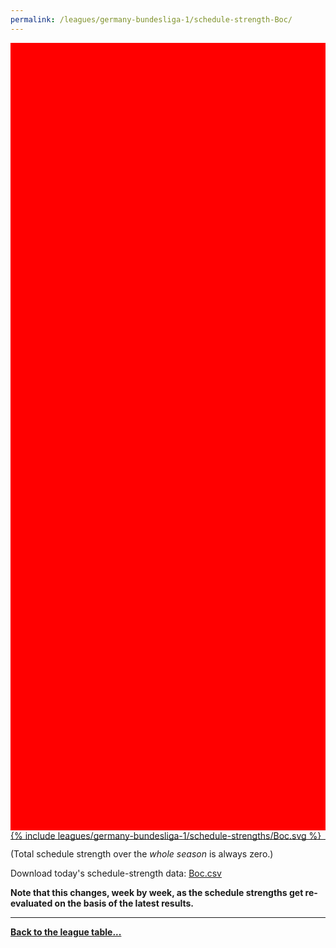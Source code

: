 ```yaml
---
permalink: /leagues/germany-bundesliga-1/schedule-strength-Boc/
---
```


<style>
.svg-wrap {
    background-color:red;
    height:0;
    padding-top:250%; /* 350px/550px */
    position: relative;
}

svg {
    background-color: white;
    height: 100%;
    display:block;
    width: 100%;
    position: absolute;
    top:0;
    left:0;
}
</style>


<div class="svg-wrap">
{% include leagues/germany-bundesliga-1/schedule-strengths/Boc.svg %}
</div>

-----

(Total schedule strength over the *whole season* is always zero.)


Download today's schedule-strength data: [Boc.csv](/assets/leagues/germany-bundesliga-1/2021/schedule-strengths/Boc.csv)

**Note that this changes, week by week, as the schedule strengths get re-evaluated on the
basis of the latest results.**

-----

[**Back to the league table...**](/leagues/germany-bundesliga-1)


